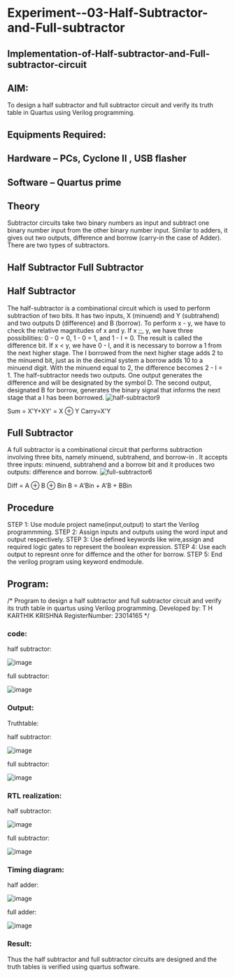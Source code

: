 # Experiment--03-Half-Subtractor-and-Full-subtractor
## Implementation-of-Half-subtractor-and-Full-subtractor-circuit
## AIM:
To design a half subtractor and full subtractor circuit and verify its truth table in Quartus using Verilog programming.

## Equipments Required:
## Hardware – PCs, Cyclone II , USB flasher
## Software – Quartus prime
## Theory
Subtractor circuits take two binary numbers as input and subtract one binary number input from the other binary number input. Similar to adders, it gives out two outputs, difference and borrow (carry-in the case of Adder). There are two types of subtractors.

## Half Subtractor Full Subtractor
## Half Subtractor
The half-subtractor is a combinational circuit which is used to perform subtraction of two bits. It has two inputs, X (minuend) and Y (subtrahend) and two outputs D (difference) and B (borrow). To perform x - y, we have to check the relative magnitudes of x and y. If x ;;, y, we have three possibilities: 0 - 0 = 0, 1 - 0 = 1, and 1 - I = 0. The result is called the difference bit. If x < y, we have 0 - I, and it is necessary to borrow a 1 from the next higher stage. The I borrowed from the next higher stage adds 2 to the minuend bit, just as in the decimal system a borrow adds 10 to a minuend digit. With the minuend equal to 2, the difference becomes 2 - I = 1. The half-subtractor needs two outputs. One output generates the difference and will be designated by the symbol D. The second output, designated B for borrow, generates the binary signal that informs the next stage that a I has been borrowed.
![half-subtractor9](https://user-images.githubusercontent.com/36288975/166112538-58c3bc7c-ee5d-4e6a-ac8d-8e8328efe27a.png)


Sum = X'Y+XY' = X ⊕ Y
Carry=X'Y

## Full Subtractor
A full subtractor is a combinational circuit that performs subtraction involving three bits, namely minuend, subtrahend, and borrow-in . It accepts three inputs: minuend, subtrahend and a borrow bit and it produces two outputs: difference and borrow. 
![full-subtractor6](https://user-images.githubusercontent.com/36288975/166112541-24c68359-3de8-4674-ae22-8272ffc385ed.png)


Diff = A ⊕ B ⊕ Bin B = A'Bin + A'B + BBin

## Procedure

STEP 1: Use module project name(input,output) to start the Verilog
programmming.
STEP 2: Assign inputs and outputs using the word input and output
respectively.
STEP 3: Use defined keywords like wire,assign and required logic gates to
represent the boolean
expression.
STEP 4: Use each output to represnt onre for differnce and the other for
borrow.
STEP 5: End the verilog program using keyword endmodule.

## Program:
/*
Program to design a half subtractor and full subtractor circuit and verify its truth table in quartus using Verilog programming.
Developed by: T H KARTHIK KRISHNA
RegisterNumber: 23014165 
*/

### code:

half subtractor:

![image](https://github.com/karthikkrishna16/Experiment--03-Half-Subtractor-and-Full-subtractor/assets/148514663/73cc36a9-69cf-4f48-ad1f-f9b386b303c8)

full subtractor:

![image](https://github.com/karthikkrishna16/Experiment--03-Half-Subtractor-and-Full-subtractor/assets/148514663/fa70566a-1009-497c-abe2-643335e5140f)


### Output:

Truthtable:

half subtractor:

![image](https://github.com/karthikkrishna16/Experiment--03-Half-Subtractor-and-Full-subtractor/assets/148514663/d2fe2f29-d6b1-4aae-a90d-def123967a6f)

full subtractor:

![image](https://github.com/karthikkrishna16/Experiment--03-Half-Subtractor-and-Full-subtractor/assets/148514663/aec11f04-35ff-48f9-9d0a-e741d43d52b0)

###  RTL realization:

half subtractor:

![image](https://github.com/karthikkrishna16/Experiment--03-Half-Subtractor-and-Full-subtractor/assets/148514663/ee90a913-f3b4-4a4d-9172-79899923ec26)

full subtractor:

![image](https://github.com/karthikkrishna16/Experiment--03-Half-Subtractor-and-Full-subtractor/assets/148514663/bba610a2-8c9b-4f1e-85ff-527726a67816)

### Timing diagram:

half adder:

![image](https://github.com/karthikkrishna16/Experiment--03-Half-Subtractor-and-Full-subtractor/assets/148514663/a2a5d580-8baf-472e-9e10-03211cf05090)

full adder:

![image](https://github.com/karthikkrishna16/Experiment--03-Half-Subtractor-and-Full-subtractor/assets/148514663/0afd15e2-ae18-455b-ba78-016530d34fec)

### Result:
Thus the half subtractor and full subtractor circuits are designed and the truth tables is verified using quartus software.

